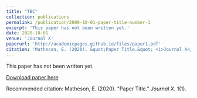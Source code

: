 ```yaml
---
title: "TBC"
collection: publications
permalink: /publication/2009-10-01-paper-title-number-1
excerpt: 'This paper has not been written yet.'
date: 2020-10-01
venue: 'Journal X'
paperurl: 'http://academicpages.github.io/files/paper1.pdf'
citation: 'Matheson, E. (2020). &quot;Paper Title.&quot; <i>Journal X</i>. 1(1).'
---
```

This paper has not been written yet.

[Download paper here](http://academicpages.github.io/files/paper1.pdf)

Recommended citation: Matheson, E. (2020). "Paper Title." <i>Journal X</i>. 1(1).